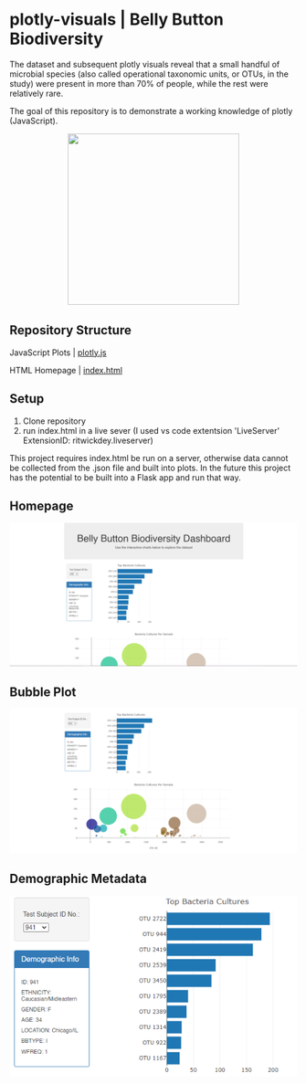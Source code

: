 # plotly-visuals | Belly Button Biodiversity 

The dataset and subsequent plotly visuals reveal that a small handful of microbial species (also called operational taxonomic units, or OTUs, in the study) were present in more than 70% of people, while the rest were relatively rare.

The goal of this repository is to demonstrate a working knowledge of plotly (JavaScript). 


<p align="center">
  <img width="300" height="300" src="https://wonderful-data-c75b08.netlify.app/14-web-visuals/challenges/Images/bacteria.jpg">
</p>

## Repository Structure

JavaScript Plots | [plotly.js](static/js/plotly.js)

HTML Homepage | [index.html](index.html)


## Setup 

1. Clone repository
2. run index.html in a live sever (I used vs code extentsion 'LiveServer' ExtensionID: ritwickdey.liveserver)

This project requires index.html be run on a server, otherwise data cannot be collected from the .json file and built into plots. In the future this project has the potential to be built into a Flask app and run that way. 

## Homepage

![homepage](static/img/plotly_homepage.png)

## Bubble Plot

![homepage](static/img/plotly_homepage_bottom.png)

## Demographic Metadata

![homepage](static/img/plotly_barchart.png)
